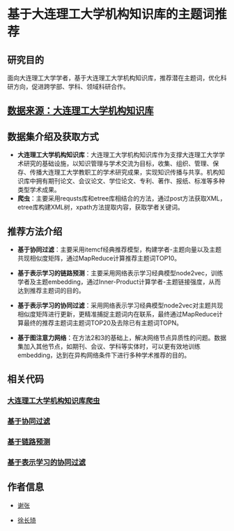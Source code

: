# 基于大连理工大学机构知识库的主题词推荐

## 研究目的

面向大连理工大学学者，基于大连理工大学机构知识库，推荐潜在主题词，优化科研方向，促进跨学部、学科、领域科研合作。

## [数据来源：大连理工大学机构知识库](http://dlutir.dlut.edu.cn/)

## 数据集介绍及获取方式
- **大连理工大学机构知识库**：大连理工大学机构知识库作为支撑大连理工大学学术研究的基础设施，以知识管理与学术交流为目标，收集、组织、管理、保存、传播大连理工大学教职工的学术研究成果，实现知识传播与共享。机构知识库中拥有期刊论文、会议论文、学位论文、专利、著作、报纸、标准等多种类型学术成果。
- **爬虫**：主要采用requsts库和etree库相结合的方法，通过post方法获取XML，etree库构建XML树，xpath方法提取内容，获取学者关键词。


## 推荐方法介绍

* **基于协同过滤**：主要采用itemcf经典推荐模型，构建学者-主题向量以及主题共现相似度矩阵，通过MapReduce计算推荐主题词TOP10。

* **基于表示学习的链路预测**：主要采用网络表示学习经典模型node2vec，训练学者及主题embedding，通过Inner-Product计算学者-主题链接强度，从而达到推荐主题词的目的。

* **基于表示学习的协同过滤**：采用网络表示学习经典模型node2vec对主题共现相似度矩阵进行更新，更精准捕捉主题词内在联系，最终通过MapReduce计算最终的推荐主题词主题词TOP20及去除已有主题词TOPN。

* **基于图注意力网络**：在方法2和3的基础上，解决网络节点异质性的问题。数据集加入其他节点，如期刊、会议、学科等实体时，可以更有效地训练embedding，达到在异构网络条件下进行多种学术推荐的目的。

  

## 相关代码

### [大连理工大学机构知识库爬虫](https://github.com/ffismine/AcademicRecommendation_dlutir.dlut.edu.cn/tree/master/AcademicRecommendation_Spider)

### [基于协同过滤](https://github.com/ffismine/AcademicRecommendation_dlutir.dlut.edu.cn/tree/master/AcademicRecommendation_MR)
### [基于链路预测](https://github.com/ffismine/AcademicRecommendation_dlutir.dlut.edu.cn/tree/master/AcademicRecommendation_GE)
### [基于表示学习的协同过滤](https://github.com/ffismine/AcademicRecommendation_dlutir.dlut.edu.cn/tree/master/AcademicRecommendation_MRGE)



## 作者信息
- [谢张](https://github.com/ffismine)

- [徐长琦](https://github.com/xyclxcq)
